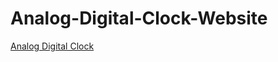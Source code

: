 # Analog-Digital-Clock-Website
[Analog Digital Clock](https://misskalyani.github.io/Analog-Digital-Clock-Website/)


